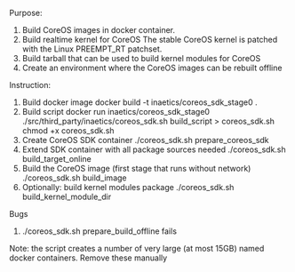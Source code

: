 Purpose:
1. Build CoreOS images in docker container.
2. Build realtime kernel for CoreOS
   The stable CoreOS kernel is patched with the Linux PREEMPT_RT patchset.
3. Build tarball that can be used to build kernel modules for CoreOS
4. Create an environment where the CoreOS images can be rebuilt offline

Instruction:
1. Build docker image
   docker build -t inaetics/coreos_sdk_stage0 .
2. Build script
   docker run inaetics/coreos_sdk_stage0 ./src/third_party/inaetics/coreos_sdk.sh build_script > coreos_sdk.sh
   chmod +x coreos_sdk.sh
3. Create CoreOS SDK container
   ./coreos_sdk.sh prepare_coreos_sdk
4. Extend SDK container with all package sources needed
   ./coreos_sdk.sh build_target_online
5. Build the CoreOS image (first stage that runs without network)
   ./coreos_sdk.sh build_image
6. Optionally: build kernel modules package
   ./coreos_sdk.sh build_kernel_module_dir

Bugs
1. ./coreos_sdk.sh prepare_build_offline fails

Note: the script creates a number of very large (at most 15GB) named docker containers.
      Remove these manually

